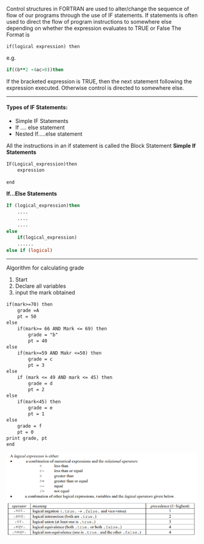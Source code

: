 Control structures in FORTRAN are used to alter/change the sequence of flow of our programs through the use of IF statements. 
If statements is often used to direct the flow of program instructions to somewhere else depending on whether the expression evaluates to TRUE or False
The Format is
```Fortran
if(logical expression) then
```
e.g.
```fortran
if((b**2 -4ac>0))then
```

If the bracketed expression is TRUE, then the next statement following the expression executed. Otherwise control is directed to somewhere else.  


---
#### Types of IF Statements:
- Simple IF Statements
- If .... else statement
- Nested If.....else statement

All the instructions in an if statement is called the Block Statement
**Simple If Statements**
```FORTRAN
IF(Logical_expression)then
	expression

end
```

**If...Else Statements**
```fortran
If (logical_expression)then
	....
	....
	....
else
	if(logical_expression)
	......
else if (logical)
```


---
Algorithm for calculating grade
1. Start
2. Declare all variables
3. input the mark obtained
```Fortran
if(mark>=70) then
	grade =A
	pt = 50
else
	if(mark>= 66 AND Mark <= 69) then
		grade = "b"
		pt = 40
else
	if(mark>=59 AND Makr <=50) then
		grade = c
		pt = 3
else 
	if (mark <= 49 AND mark <= 45) then
		grade = d
		pt = 2
else
	if(mark<45) then
		grade = e
		pt = 1
else
	grade = f
	pt = 0
print grade, pt
end
```

![](CPS%20201/Pasted%20image%2020221128200919.png)

